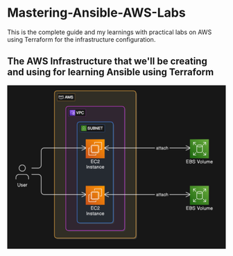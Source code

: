 # Mastering-Ansible-AWS-Labs

This is the complete guide and my learnings with practical labs on AWS using Terraform for the infrastructure configuration.

## The AWS Infrastructure that we'll be creating and using for learning Ansible using Terraform

![Ansible learning AWS infra using Terraform](./Assets/Ansible_terraform_AWS_infra.png)

